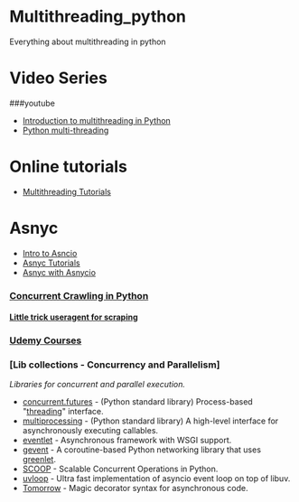 # Multithreading_python
Everything about multithreading in python
# Video Series
###youtube
* [Introduction to multithreading in Python](https://www.youtube.com/watch?v=PJ4t2U15ACo)
* [Python multi-threading ](https://www.youtube.com/watch?v=i1SW4q9yUEs)
# Online tutorials
* [Multithreading Tutorials](https://www.shanelynn.ie/using-python-threading-for-multiple-results-queue/)

# Asnyc 
* [Intro to Asncio ](https://cheat.readthedocs.io/en/latest/python/asyncio.html)
* [Asnyc Tutorials](https://medium.freecodecamp.org/a-guide-to-asynchronous-programming-in-python-with-asyncio-232e2afa44f6)
* [Asnyc with Asnycio](https://dev.to/welldone2094/async-programming-in-python-with-asyncio-12dl)

### [Concurrent Crawling in Python](http://edmundmartin.com/concurrent-crawling-in-python/)

#### [Little trick useragent for scraping](http://www.useragentstring.com/pages/useragentstring.php?name=Lynx)

### [Udemy Courses](https://www.udemy.com/distributed-tasks-demystified-with-celery-python/learn/v4/overview)

### [Lib collections - Concurrency and Parallelism]
*Libraries for concurrent and parallel execution.*
* [concurrent.futures](https://docs.python.org/3/library/multiprocessing.html) - (Python standard library) Process-based "[threading](https://docs.python.org/3/library/threading.html)" interface.
* [multiprocessing](https://docs.python.org/3/library/multiprocessing.html) - (Python standard library) A high-level interface for asynchronously executing callables.
* [eventlet](http://eventlet.net/) - Asynchronous framework with WSGI support.
* [gevent](http://www.gevent.org/) - A coroutine-based Python networking library that uses [greenlet](https://github.com/python-greenlet/greenlet).
* [SCOOP](https://github.com/soravux/scoop) - Scalable Concurrent Operations in Python.
* [uvloop](https://github.com/MagicStack/uvloop) - Ultra fast implementation of asyncio event loop on top of libuv.
* [Tomorrow](https://github.com/madisonmay/Tomorrow) - Magic decorator syntax for asynchronous code.

